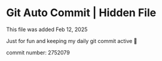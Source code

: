 # Git Auto Commit | Hidden File

This file was added Feb 12, 2025

Just for fun and keeping my daily git commit active 🤪

commit number: 2752079
